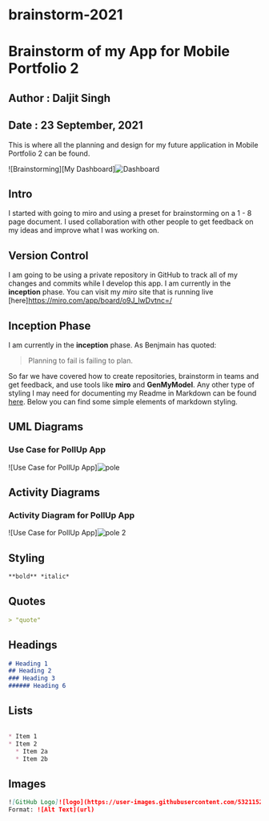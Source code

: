 # brainstorm-2021
# Brainstorm of my App for Mobile Portfolio 2
## Author : Daljit Singh
## Date : 23 September, 2021

This is where all the planning and design for my future application in Mobile Portfolio 2 can be found. 


![Brainstorming][My Dashboard]![Dashboard](https://user-images.githubusercontent.com/53211525/134613373-3dcf6426-1204-4627-b950-b69ebbf1753c.png)


## Intro
I started with going to miro and using a preset for brainstorming on a 1 - 8 page document. I used collaboration with other people to get feedback on my ideas and improve what I was working on. 

## Version Control
I am going to be using a private repository in GitHub to track all of my changes and commits while I develop this app. I am currently in the **inception** phase. You can visit my *miro* site that is running live [here]https://miro.com/app/board/o9J_lwDvtnc=/ 

## Inception Phase
I am currently in the **inception** phase. As Benjmain has quoted:
> Planning to fail is failing to plan.


So far we have covered how to create repositories, brainstorm in teams and get feedback, and use tools like **miro** and **GenMyModel**. Any other type of styling I may need for documenting my Readme in Markdown can be found [here](https://guides.github.com/features/mastering-markdown/_). Below you can find some simple elements of markdown styling. 

## UML Diagrams

### Use Case for PollUp App
![Use Case for PollUp App]![pole](https://user-images.githubusercontent.com/53211525/134612228-53fe55c7-2e43-42e3-a35d-5f7c798ea41e.png)



## Activity Diagrams

### Activity Diagram for PollUp App
![Use Case for PollUp App]![pole 2](https://user-images.githubusercontent.com/53211525/134612248-fd92136c-4530-4bea-862a-9c1034b48c1a.png)




## Styling
```markdown
**bold** *italic* 
  ```
## Quotes
```markdown
> "quote"
  ```
## Headings
```markdown
# Heading 1
## Heading 2
### Heading 3
###### Heading 6
  ```

## Lists
```markdown

* Item 1
* Item 2
  * Item 2a
  * Item 2b
  ```

## Images
```markdown
![GitHub Logo]![logo](https://user-images.githubusercontent.com/53211525/134612372-73f3a664-b381-4fc8-a0fe-9b47a13bab70.jpg)
Format: ![Alt Text](url)
```
